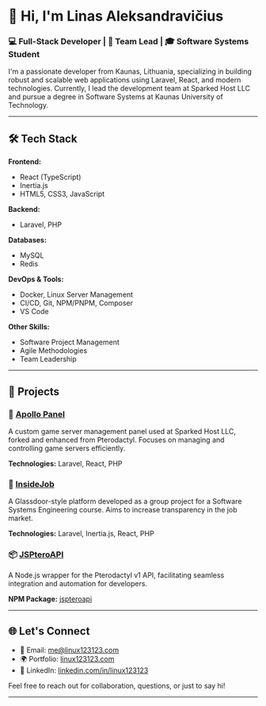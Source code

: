 # 👋 Hi, I'm Linas Aleksandravičius

### 💻 Full-Stack Developer | 🚀 Team Lead | 🎓 Software Systems Student

I'm a passionate developer from Kaunas, Lithuania, specializing in building robust and scalable web applications using Laravel, React, and modern technologies. Currently, I lead the development team at Sparked Host LLC and pursue a degree in Software Systems at Kaunas University of Technology.

---

## 🛠️ Tech Stack

**Frontend:**
- React (TypeScript)
- Inertia.js
- HTML5, CSS3, JavaScript

**Backend:**
- Laravel, PHP

**Databases:**
- MySQL
- Redis

**DevOps & Tools:**
- Docker, Linux Server Management
- CI/CD, Git, NPM/PNPM, Composer
- VS Code

**Other Skills:**
- Software Project Management
- Agile Methodologies
- Team Leadership

---

## 🚀 Projects

### 🔧 [Apollo Panel](https://control.sparkedhost.com)
A custom game server management panel used at Sparked Host LLC, forked and enhanced from Pterodactyl. Focuses on managing and controlling game servers efficiently.

**Technologies:** Laravel, React, PHP

### 💼 [InsideJob](https://insidejob.linux123123.com)
A Glassdoor-style platform developed as a group project for a Software Systems Engineering course. Aims to increase transparency in the job market.

**Technologies:** Laravel, Inertia.js, React, PHP

### 📦 [JSPteroAPI](https://jspteroapi.linux123123.com)
A Node.js wrapper for the Pterodactyl v1 API, facilitating seamless integration and automation for developers.

**NPM Package:** [jspteroapi](https://www.npmjs.com/package/jspteroapi)

---

## 🌐 Let's Connect

- 📧 Email: [me@linux123123.com](mailto:me@linux123123.com)
- 🌍 Portfolio: [linux123123.com](https://linux123123.com)
- 💼 LinkedIn: [linkedin.com/in/linux123123](https://www.linkedin.com/in/linux123123/)

Feel free to reach out for collaboration, questions, or just to say hi!

---
